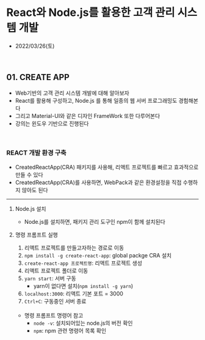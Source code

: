 # React와 Node.js를 활용한 고객 관리 시스템 개발
- 2022/03/26(토)

<br>


## 01. CREATE APP
- Web기반의 고객 관리 시스템 개발에 대해 알아보자
- React를 활용해 구성하고, Node.js 를 통해 일종의 웹 서버 프로그래밍도 경험해본다
- 그리고 Material-UI와 같은 디자인 FrameWork 또한 다루어본다
- 강의는 윈도우 기반으로 진행된다
 
<br>

### REACT 개발 환경 구축
- CreatedReactApp(CRA) 패키지를 사용해, 리액트 프로젝트를 빠르고 효과적으로 만들 수 있다
- CreatedReactApp(CRA)를 사용하면, WebPack과 같은 환경설정을 직접 수행하지 않아도 된다

<hr>

1. Node.js 설치 
    - Node.js를 설치하면, 패키지 관리 도구인 npm이 함께 설치된다 
2. 명령 프롬프트 실행
    1. 리액트 프로젝트를 만들고자하는 경로로 이동
    2. `npm install -g create-react-app`: global packge CRA 설치
    3. `create-react-app 프로젝트명`: 리액트 프로젝트 생성
    4. 리액트 프로젝트 폴더로 이동 
    5. `yarn start`: 서버 구동
        - yarn이 없다면 설치(`npm install -g yarn`)
    6. `localhost:3000`: 리액트 기본 포트 = 3000 
    7. `Ctrl+C`: 구동중인 서버 종료

    <br>

    - 명령 프롬프트 명령어 참고
        - `node -v`: 설치되어있는 node.js의 버전 확인
        - `npm`: npm 관련 명령어 목록 확인  

<br>
